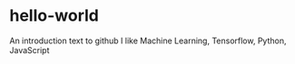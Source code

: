 # hello-world
An introduction text to github
I like Machine Learning, Tensorflow, Python, JavaScript

